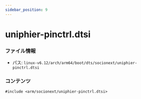 ```yaml
---
sidebar_position: 9
---
```

# uniphier-pinctrl.dtsi

### ファイル情報

- パス: `linux-v6.12/arch/arm64/boot/dts/socionext/uniphier-pinctrl.dtsi`

### コンテンツ

```dtsi
#include <arm/socionext/uniphier-pinctrl.dtsi>

```
